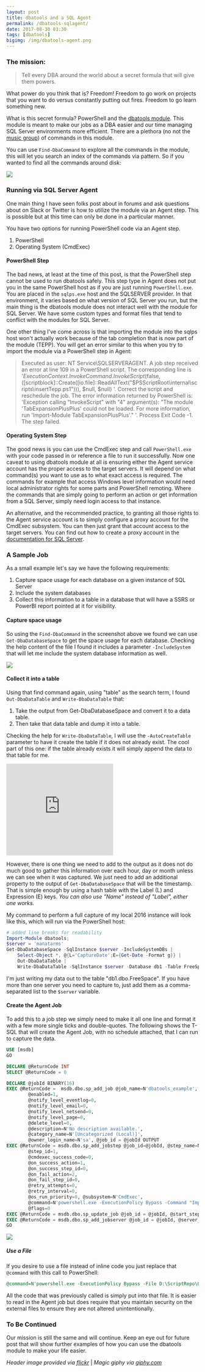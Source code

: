 ```yaml
---
layout: post
title: dbatools and a SQL Agent
permalink: /dbatools-sqlagent/
date: 2017-08-30 03:30
tags: [dbatools]
bigimg: /img/dbatools-agent.png
---
```


### The mission:

> Tell every DBA around the world about a secret formula that will give them powers.

What power do you think that is? Freedom! Freedom to go work on projects that you want to do versus constantly putting out fires. Freedom to go learn something new.

What is this secret formula? PowerShell and the <a href="https://dbatools.io" target="_blank">dbatools module</a>. This module is meant to make our jobs as a DBA easier and our time managing SQL Server environments more efficient. There are a plethora (no not the <a href="https://youtu.be/OebItXu-QCk" target="_blank">music group</a>) of commands in this module. 

You can use `Find-DbaCommand` to explore all the commands in the module, this will let you search an index of the commands via pattern. So if you wanted to find all the commands around disk:

![](/img/dbatools-agent_finddbacommand.png)

### Running via SQL Server Agent

One main thing I have seen folks post about in forums and ask questions about on Slack or Twitter is how to utilize the module via an Agent step. This is possible but at this time can only be done in a particular manner. 

You have two options for running PowerShell code via an Agent step. 

1. PowerShell 
2. Operating System (CmdExec)

#### PowerShell Step

The bad news, at least at the time of this post, is that the PowerShell step cannot be used to run dbatools safely. This step type in Agent does not put you in the same PowerShell host as if you are just running `PowerShell.exe`. You are placed in the `sqlps.exe` host and the SQLSERVER provider. In that environment, it varies based on what version of SQL Server you run, but the main thing is the dbatools module does not interact well with the module for SQL Server. We have some custom types and format files that tend to conflict with the modules for SQL Server.

One other thing I've come across is that importing the module into the sqlps host won't actually work because of the tab completion that is now part of the module (TEPP). You will get an error similar to this when you try to import the module via a PowerShell step in Agent:

> Executed as user: NT Service\SQLSERVERAGENT. A job step received an error at line 109 in a PowerShell script. The corresponding line is '$ExecutionContext.InvokeCommand.InvokeScript($false, ([scriptblock]::Create([io.file]::ReadAllText("$PSScriptRoot\internal\scripts\insertTepp.ps1"))), $null, $null)  '. Correct the script and reschedule the job. The error information returned by PowerShell is: 'Exception calling "InvokeScript" with "4" argument(s): "The module 'TabExpansionPlusPlus' could not be loaded. For more information, run 'Import-Module TabExpansionPlusPlus'."  '.  Process Exit Code -1.  The step failed.

#### Operating System Step

The good news is you can use the CmdExec step and call `PowerShell.exe` with your code passed in or reference a file to run it successfully. Now one caveat to using dbatools module at all is ensuring either the Agent service account has the proper access to the target servers. It will depend on what command(s) you want to use as to what exact access is required. The commands for example that access Windows level information would need local administrator rights for some parts and PowerShell remoting. Where the commands that are simply going to perform an action or get information from a SQL Server, simply need login access to that instance. 

An alternative, and the recommended practice, to granting all those rights to the Agent service account is to simply configure a proxy account for the CmdExec subsystem. You can then just grant that account access to the target servers. You can find out how to create a proxy account in the <a href="https://docs.microsoft.com/en-us/sql/ssms/agent/create-a-sql-server-agent-proxy" target="_blank">documentation for SQL Server</a>.

### A Sample Job

As a small example let's say we have the following requirements:

1. Capture space usage for each database on a given instance of SQL Server
2. Include the system databases
3. Collect this information to a table in a database that will have a SSRS or PowerBI report pointed at it for visibility.

#### Capture space usage

So using the `Find-DbaCommand` in the screenshot above we found we can use `Get-DbaDatabaseSpace` to get the space usage for each database. Checking the help content of the file I found it includes a parameter `-IncludeSystem` that will let me include the system database information as well.

![](/img/dbatools-agent_getdbadatabasespace.png)

#### Collect it into a table

Using that find command again, using "table" as the search term, I found `Out-DbaDataTable` and `Write-DbaDataTable` that:

1. Take the output from Get-DbaDatabaseSpace and convert it to a data table.
2. Then take that data table and dump it into a table.

Checking the help for `Write-DbaDataTable`, I will use the `-AutoCreateTable` parameter to have it create the table if it does not already exist. The cool part of this one: if the table already exists it will simply append the data to that table for me.

<iframe src="https://giphy.com/embed/ujUdrdpX7Ok5W" width="280" height="240" frameBorder="0" class="giphy-embed" allowFullScreen></iframe>

However, there is one thing we need to add to the output as it does not do much good to gather this information over each hour, day or month unless we can see when it was captured. We just need to add an additional property to the output of `Get-DbaDatabaseSpace` that will be the timestamp. That is simple enough by using a hash table with the Label (L) and Expression (E) keys. _You can also use "Name" instead of "Label", either one works._ 

My command to perform a full capture of my local 2016 instance will look like this, which will run via the PowerShell host:

```powershell
# added line breaks for readability
Import-Module dbatools;
$server = 'manatarms'
Get-DbaDatabaseSpace -SqlInstance $server -IncludeSystemDBs | 
	Select-Object *, @{L='CaptureDate';E={Get-Date -Format g}} | 
	Out-DbaDataTable | 
	Write-DbaDataTable -SqlInstance $server -Database db1 -Table FreeSpace -AutoCreateTable
```

I'm just writing my data out to the table "db1.dbo.FreeSpace". If you have more than one server you need to capture to, just add them as a comma-separated list to the `$server` variable.

#### Create the Agent Job

To add this to a job step we simply need to make it all one line and format it with a few more single ticks and double-quotes. The following shows the T-SQL that will create the Agent Job, with no schedule attached, that I can run to capture the data.

```sql
USE [msdb]
GO

DECLARE @ReturnCode INT
SELECT @ReturnCode = 0

DECLARE @jobId BINARY(16)
EXEC @ReturnCode =  msdb.dbo.sp_add_job @job_name=N'dbatools_example', 
		@enabled=1, 
		@notify_level_eventlog=0, 
		@notify_level_email=0, 
		@notify_level_netsend=0, 
		@notify_level_page=0, 
		@delete_level=0, 
		@description=N'No description available.', 
		@category_name=N'[Uncategorized (Local)]', 
		@owner_login_name=N'sa', @job_id = @jobId OUTPUT
EXEC @ReturnCode = msdb.dbo.sp_add_jobstep @job_id=@jobId, @step_name=N'dbatools_command', 
		@step_id=1, 
		@cmdexec_success_code=0, 
		@on_success_action=1, 
		@on_success_step_id=0, 
		@on_fail_action=2, 
		@on_fail_step_id=0, 
		@retry_attempts=0, 
		@retry_interval=0, 
		@os_run_priority=0, @subsystem=N'CmdExec', 
		@command=N'powershell.exe -ExecutionPolicy Bypass -Command "Import-Module dbatools; $server = ''manatarms''; Get-DbaDatabaseSpace -SqlInstance $server -IncludeSystemDBs | Select-Object *, @{L=''CaptureDate'';E={Get-Date -Format g}} | Out-DbaDataTable | Write-DbaDataTable -SqlInstance $server -Database db1 -Table FreeSpace -AutoCreateTable', 
		@flags=0
EXEC @ReturnCode = msdb.dbo.sp_update_job @job_id = @jobId, @start_step_id = 1
EXEC @ReturnCode = msdb.dbo.sp_add_jobserver @job_id = @jobId, @server_name = N'(local)'
GO
```

![](/img/dbatools-agent_captureddata.png)

##### Use a File

If you desire to use a file instead of inline code you just replace that `@command` with this call to PowerShell:

```sql
@command=N'powershell.exe -ExecutionPolicy Bypass -File D:\ScriptRepo\GetDatabaseSpace.ps1 
```

All the code that was previously called is simply put into that file. It is easier to read in the Agent job but does require that you maintain security on the external files to ensure they are not altered unintentionally.

### To Be Continued

Our mission is still the same and will continue. Keep an eye out for future post that will show further examples of how you can use the dbatools module to make your life easier.

_Header image provided via [flickr](https://flic.kr/p/ckpHpL)_ | _Magic giphy via [giphy.com](https://giphy.com/gifs/reactiongifs-ujUdrdpX7Ok5W)_
